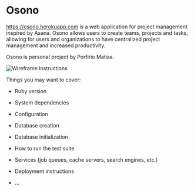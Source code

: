 # Osono

https://osono.herokuapp.com is a web application for project management
inspired by Asana. Osono allows users to create teams, projects and
tasks, allowing for users and organizations to have centralized project
management and increased productivity.

Osono is personal project by Porfirio Matias.

![Wireframe Instructions]("./docs/OsonoSignUp.png")

Things you may want to cover:

* Ruby version

* System dependencies

* Configuration

* Database creation

* Database initialization

* How to run the test suite

* Services (job queues, cache servers, search engines, etc.)

* Deployment instructions

* ...
